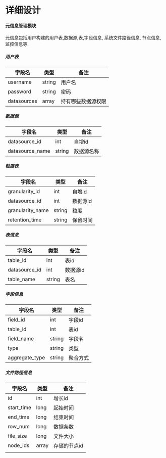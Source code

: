 # 详细设计

#### 元信息管理模块

元信息包括用户构建的用户表,数据源,表,字段信息, 系统文件路径信息, 节点信息, 监控信息等.

##### 用户表

| 字段名      | 类型   | 备注               |
| ----------- | ------ | ------------------ |
| username    | string | 用户名             |
| password    | string | 密码               |
| datasources | array  | 持有哪些数据源权限 |

##### 数据源

| 字段名          | 类型   | 备注       |
| --------------- | ------ | ---------- |
| datasource_id   | int    | 自增id     |
| datasource_name | string | 数据源名称 |

##### 粒度表

| 字段名           | 类型   | 备注     |
| ---------------- | ------ | -------- |
| granularity_id   | int    | 自增id   |
| datasource_id    | int    | 数据源id |
| granularity_name | string | 粒度     |
| retention_time   | string | 保留时间 |

##### 表信息

| 字段名        | 类型   | 备注     |
| ------------- | ------ | -------- |
| table_id      | int    | 表id     |
| datasource_id | int    | 数据源id |
| table_name    | string | 表名     |

##### 字段信息

| 字段名         | 类型   | 备注     |
| -------------- | ------ | -------- |
| field_id       | int    | 字段id   |
| table_id       | int    | 表id     |
| field_name     | string | 字段名   |
| type           | string | 类型     |
| aggregate_type | string | 聚合方式 |

##### 文件路径信息

| 字段名     | 类型  | 备注         |
| ---------- | ----- | ------------ |
| id         | int   | 增长id       |
| start_time | long  | 起始时间     |
| end_time   | long  | 结束时间     |
| row_num    | long  | 数据条数     |
| file_size  | long  | 文件大小     |
| node_ids   | array | 存储的节点id |
|            |       |              |